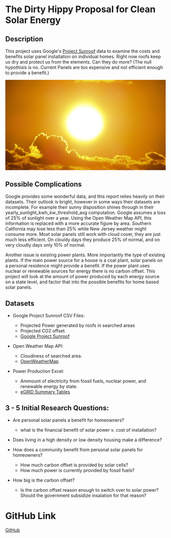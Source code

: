# The Dirty Hippy Proposal for Clean Solar Energy

## Description
This project uses Google's [Project Sunroof](https://www.google.com/get/sunroof) data to examine the costs and benefits solar panel installation on individual homes. Right now roofs keep us dry and protect us from the elements. Can they do more? (The null hypothisis is no. Current Panels are too expensive and not efficient enough to provide a benefit.)

![sun](Images/sun.jpg)

## Possible Complications
Google provides some wonderful data, and this report relies heavily on their datasets. Their outlook is bright, however in some ways their datasets are incomplete. For example their sunny disposition shines through in their yearly_sunlight_kwh_kw_threshold_avg computation. Google assumes a loss of 25% of sunlight over a year. Using the Open Weather Map API, this information is replaced with a more accurate figure by area. Southern California may lose less than 25% while New Jersey weather might consume more. Most solar panels still work with cloud cover, they are just much less efficient. On clouldy days they produce 25% of normal, and on very cloudly days only 10% of normal.

Another issue is existing power plants. More importantly the type of existing plants. If the main power source for a house is a coal plant, solar panels on a personal residence might provide a benefit. If the power plant uses nuclear or renewable sources for energy there is no carbon offset. This project will look at the amount of power produced by each energy source on a state level, and factor that into the possible benefits for home based solar panels.

## Datasets
* Google Project Sunroof CSV Files:
    * Projected Power generated by roofs in searched areas
    * Projected CO2 offset.
    * [Google Project Sunroof](https://www.google.com/get/sunroof)

* Open Weather Map API:
    * Cloudiness of searched area.
    * [OpenWeatherMap](https://openweathermap.org/)

* Power Production Excel:
    * Ammount of electricity from fossil fuels, nuclear power, and renewable energy by state.
    * [eGRID Summary Tables](https://www.epa.gov/energy/egrid-summary-tables)

## 3 - 5 Initial Research Questions:
* Are personal solar panels a benefit for homeowners?
    * what is the financial benefit of solar power v. cost of installation?

* Does living in a high density or low density housing make a difference?

* How does a community benefit from personal solar panels for homeowners?
    * How much carbon offset is provided by solar cells?
    * How much power is currently provided by fossil fuels?

* How big is the carbon offset?
    * Is the carbon offset reason enough to switch over to solar power? Should the government subsidize insalation for that reason?

# GitHub Link
[GitHub](https://github.com/Agrattendick/The_Dirty_Hippy_Proposal_For_Clean_Solar_Energy)